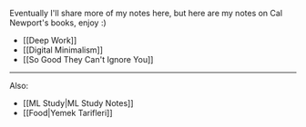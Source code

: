 Eventually I'll share more of my notes here, but here are my notes on Cal Newport's books, enjoy :)

- [[Deep Work]]
- [[Digital Minimalism]]
- [[So Good They Can't Ignore You]]

---

Also:

- [[ML Study|ML Study Notes]]
- [[Food|Yemek Tarifleri]]
